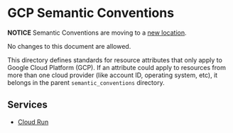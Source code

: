 # GCP Semantic Conventions

**NOTICE** Semantic Conventions are moving to a
[new location](http://github.com/open-telemetry/semantic-conventions).

No changes to this document are allowed.

This directory defines standards for resource attributes that only apply to
Google Cloud Platform (GCP). If an attribute could apply to resources from more than one cloud
provider (like account ID, operating system, etc), it belongs in the parent
`semantic_conventions` directory.

## Services

- [Cloud Run](./cloud_run.md)
